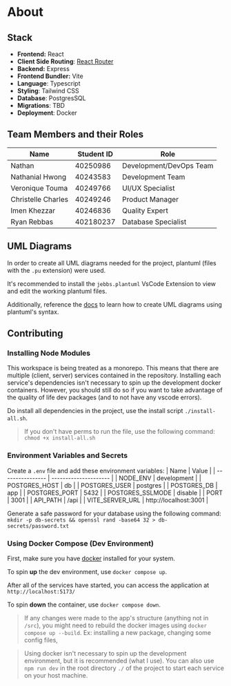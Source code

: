 # About

## Stack
- **Frontend:** React
- **Client Side Routing**: [React Router](https://reactrouter.com/en/main/start/tutorial)
- **Backend:** Express
- **Frontend Bundler:** Vite
- **Language**: Typescript
- **Styling**: Tailwind CSS
- **Database**: PostgresSQL
- **Migrations**: TBD
- **Deployment**: Docker 

## Team Members and their Roles

| Name               | Student ID | Role                    |
| ------------------ | ---------- | ----------------------- |
| Nathan             | 40250986   | Development/DevOps Team |
| Nathanial Hwong    | 40243583   | Development Team        |
| Veronique Touma    | 40249766   | UI/UX Specialist        |
| Christelle Charles | 40249246   | Product Manager         |
| Imen Khezzar       | 40246836   | Quality Expert          |
| Ryan Rebbas        | 402180237  | Database Specialist     |

## UML Diagrams
In order to create all UML diagrams needed for the project, plantuml (files with the `.pu` extension) were used.

It's recommended to install the `jebbs.plantuml` VsCode Extension to view and edit the working plantuml files.

Additionally, reference the [docs](https://plantuml.com/) to learn how to create UML diagrams using plantuml's syntax.

## Contributing

### Installing Node Modules

This workspace is being treated as a monorepo. This means that there are multiple (client, server) services contained in the repository. Installing each service's dependencies isn't necessary to spin up the development docker containers. However, you should still do so if you want to take advantage of the quality of life dev packages (and to not have any vscode errors).

Do install all dependencies in the project, use the install script `./install-all.sh`.

> If you don't have perms to run the file, use the following command:  `chmod +x install-all.sh`

### Environment Variables and Secrets

Create a `.env` file and add these environment variables:
| Name             | Value                 |
| ---------------- | --------------------- |
| NODE_ENV         | development           |
| POSTGRES_HOST    | db                    |
| POSTGRES_USER    | postgres              |
| POSTGRES_DB      | app                   |
| POSTGRES_PORT    | 5432                  |
| POSTGRES_SSLMODE | disable               |
| PORT             | 3001                  |
| API_PATH         | /api                  |
| VITE_SERVER_URL  | http://localhost:3001 |

Generate a safe password for your database using the following command:  `mkdir -p db-secrets && openssl rand -base64 32 > db-secrets/password.txt`

### Using Docker Compose (Dev Environment)

First, make sure you have [docker](https://docs.docker.com/engine/install/) installed for your system.

To spin **up** the dev environment, use `docker compose up`.

After all of the services have started, you can access the application at `http://localhost:5173/`

To spin **down** the container, use `docker compose down`. 

> If any changes were made to the app's structure (anything not in `/src`), you might need to rebuild the docker images using `docker compose up --build`. Ex: installing a new package, changing some config files, 

> Using docker isn't necessary to spin up the development environment, but it is recommended (what I use). You can also use `npm run dev` in the root directory `./` of the project to start each service on your host machine.